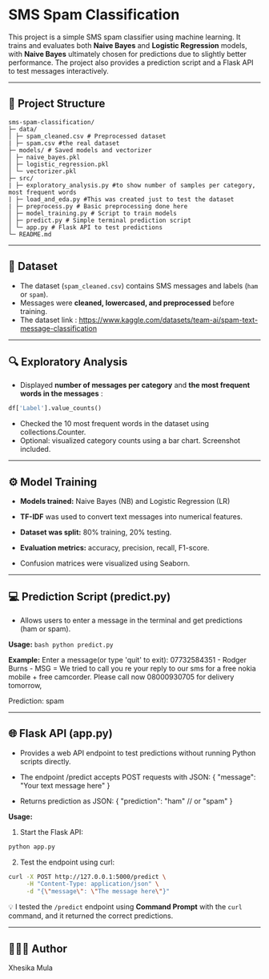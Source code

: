 # SMS Spam Classification

This project is a simple SMS spam classifier using machine learning. It trains and evaluates both **Naive Bayes** and **Logistic Regression** models, with **Naive Bayes** ultimately chosen for predictions due to slightly better performance. The project also provides a prediction script and a Flask API to test messages interactively.

---

## 📂 Project Structure
```
sms-spam-classification/
├─ data/
│ ├─ spam_cleaned.csv # Preprocessed dataset
| ├─ spam.csv #the real dataset
├─ models/ # Saved models and vectorizer
│ ├─ naive_bayes.pkl
│ ├─ logistic_regression.pkl
│ └─ vectorizer.pkl
├─ src/
| ├─ exploratory_analysis.py #to show number of samples per category, most frequent words
| ├─ load_and_eda.py #This was created just to test the dataset
| ├─ preprocess.py # Basic preprocessing done here
│ ├─ model_training.py # Script to train models
│ ├─ predict.py # Simple terminal prediction script
│ └─ app.py # Flask API to test predictions
└─ README.md
```

---

## 📝 Dataset

- The dataset (`spam_cleaned.csv`) contains SMS messages and labels (`ham` or `spam`).  
- Messages were **cleaned, lowercased, and preprocessed** before training.
- The dataset link : https://www.kaggle.com/datasets/team-ai/spam-text-message-classification

---

## 🔍 Exploratory Analysis

- Displayed **number of messages per category** and **the most frequent words in the messages** :

```python
df['Label'].value_counts()
```
- Checked the 10 most frequent words in the dataset using collections.Counter.
- Optional: visualized category counts using a bar chart. Screenshot included.

---

## ⚙️ Model Training

- **Models trained:** Naive Bayes (NB) and Logistic Regression (LR)

- **TF-IDF** was used to convert text messages into numerical features.

- **Dataset was split:** 80% training, 20% testing.

- **Evaluation metrics:** accuracy, precision, recall, F1-score.

- Confusion matrices were visualized using Seaborn.

---

## 💻 Prediction Script (predict.py)
- Allows users to enter a message in the terminal and get predictions (ham or spam).

**Usage:** ```bash python predict.py ```

**Example:**
Enter a message(or type 'quit' to exit): 07732584351 - Rodger Burns - MSG = We tried to call you re your reply to our sms for a free nokia mobile + free camcorder. Please call now 08000930705 for delivery tomorrow,

Prediction: spam

---

## 🌐 Flask API (app.py)
- Provides a web API endpoint to test predictions without running Python scripts directly.

- The endpoint /predict accepts POST requests with JSON:
{
    "message": "Your text message here"
}
- Returns prediction as JSON:
{
  "prediction": "ham"  // or "spam"
}

**Usage:**

1. Start the Flask API:
```bash
python app.py
```

2. Test the endpoint using curl:
```bash
curl -X POST http://127.0.0.1:5000/predict \
     -H "Content-Type: application/json" \
     -d "{\"message\": \"The message here\"}"
```
💡 I tested the `/predict` endpoint using **Command Prompt** with the `curl` command, and it returned the correct predictions.

---

## 👩🏻‍💻 Author
Xhesika Mula
